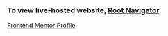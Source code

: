 ### To view live-hosted website, [Root Navigator](https://puppetdart.github.io/frontmentor_designs/).

[Frontend Mentor Profile](https://www.frontendmentor.io/profile/PuppetDart).
